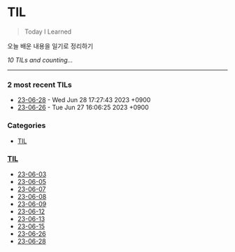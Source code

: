 # TIL
> Today I Learned

오늘 배운 내용을 일기로 정리하기


_10 TILs and counting..._

---

### 2 most recent TILs

- [23-06-28](TIL/2023-06-28-til.md) - Wed Jun 28 17:27:43 2023 +0900
- [23-06-26](TIL/2023-06-26-til.md) - Tue Jun 27 16:06:25 2023 +0900

### Categories

- [TIL](#TIL)

### [TIL](#TIL)
- [23-06-03](TIL/2023-06-03-til.md)
- [23-06-05](TIL/2023-06-05-til.md)
- [23-06-07](TIL/2023-06-07-til.md)
- [23-06-08](TIL/2023-06-08-til.md)
- [23-06-09](TIL/2023-06-09-til.md)
- [23-06-12](TIL/2023-06-12-til.md)
- [23-06-13](TIL/2023-06-13-til.md)
- [23-06-15](TIL/2023-06-15-til.md)
- [23-06-26](TIL/2023-06-26-til.md)
- [23-06-28](TIL/2023-06-28-til.md)


